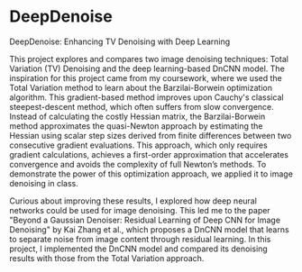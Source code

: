 # DeepDenoise

DeepDenoise: Enhancing TV Denoising with Deep Learning

This project explores and compares two image denoising techniques: Total Variation (TV) Denoising and the deep learning-based DnCNN model. The inspiration for this project came from my coursework, where we used the Total Variation method to learn about the Barzilai-Borwein optimization algorithm. This gradient-based method improves upon Cauchy's classical steepest-descent method, which often suffers from slow convergence. Instead of calculating the costly Hessian matrix, the Barzilai-Borwein method approximates the quasi-Newton approach by estimating the Hessian using scalar step sizes derived from finite differences between two consecutive gradient evaluations. This approach, which only requires gradient calculations, achieves a first-order approximation that accelerates convergence and avoids the complexity of full Newton’s methods. To demonstrate the power of this optimization approach, we applied it to image denoising in class.

Curious about improving these results, I explored how deep neural networks could be used for image denoising. This led me to the paper "Beyond a Gaussian Denoiser: Residual Learning of Deep CNN for Image Denoising" by Kai Zhang et al., which proposes a DnCNN model that learns to separate noise from image content through residual learning. In this project, I implemented the DnCNN model and compared its denoising results with those from the Total Variation approach.
